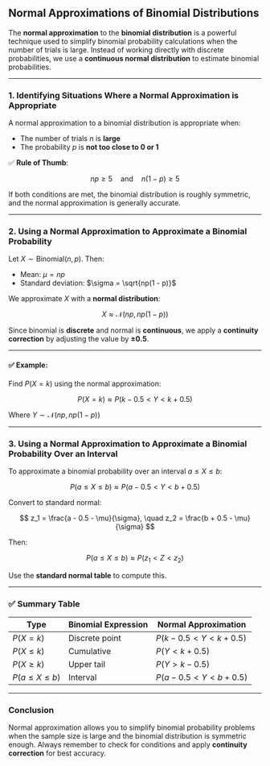 ## **Normal Approximations of Binomial Distributions**

The **normal approximation** to the **binomial distribution** is a powerful technique used to simplify binomial probability calculations when the number of
trials is large. Instead of working directly with discrete probabilities, we use a **continuous normal distribution** to estimate binomial probabilities.

---

###  1. **Identifying Situations Where a Normal Approximation is Appropriate**

A normal approximation to a binomial distribution is appropriate when:

* The number of trials $`n`$ is **large**
* The probability $`p`$ is **not too close to 0 or 1**

✅ **Rule of Thumb**:

$$
np \geq 5 \quad \text{and} \quad n(1 - p) \geq 5
$$

If both conditions are met, the binomial distribution is roughly symmetric, and the normal approximation is generally accurate.

---

###  2. **Using a Normal Approximation to Approximate a Binomial Probability**

Let $`X \sim \text{Binomial}(n, p)`$. Then:

* Mean: $`\mu = np`$
* Standard deviation: $`\sigma = \sqrt{np(1 - p)}`$

We approximate $`X`$ with a **normal distribution**:

$$
X \approx \mathcal{N}(np, np(1 - p))
$$

Since binomial is **discrete** and normal is **continuous**, we apply a **continuity correction** by adjusting the value by **±0.5**.

---

#### ✅ **Example**:

Find $`P(X = k)`$ using the normal approximation:

$$
P(X = k) \approx P(k - 0.5 < Y < k + 0.5)
$$

Where $`Y \sim \mathcal{N}(np, np(1 - p))`$

---

### 3. **Using a Normal Approximation to Approximate a Binomial Probability Over an Interval**

To approximate a binomial probability over an interval $`a \leq X \leq b`$:

$$
P(a \leq X \leq b) \approx P(a - 0.5 < Y < b + 0.5)
$$

Convert to standard normal:

$$
z_1 = \frac{a - 0.5 - \mu}{\sigma}, \quad z_2 = \frac{b + 0.5 - \mu}{\sigma}
$$

Then:

$$
P(a \leq X \leq b) \approx P(z_1 < Z < z_2)
$$

Use the **standard normal table** to compute this.

---

### ✅ **Summary Table**

| Type                 | Binomial Expression | Normal Approximation       |
| -------------------- | ------------------- | -------------------------- |
| $`P(X = k)`$           | Discrete point      | $`P(k - 0.5 < Y < k + 0.5)`$ |
| $`P(X \leq k)`$        | Cumulative          | $`P(Y < k + 0.5)`$           |
| $`P(X \geq k)`$        | Upper tail          | $`P(Y > k - 0.5)`$           |
| $`P(a \leq X \leq b)`$ | Interval            | $`P(a - 0.5 < Y < b + 0.5)`$ |

---

### **Conclusion**

Normal approximation allows you to simplify binomial probability problems when the sample size is large and the binomial distribution is symmetric enough. 
Always remember to check for conditions and apply **continuity correction** for best accuracy.
